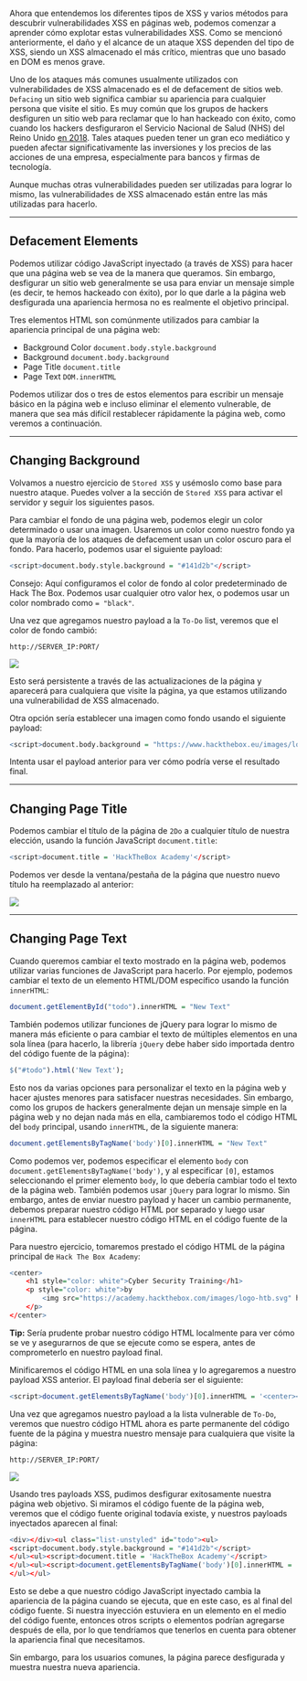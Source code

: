 Ahora que entendemos los diferentes tipos de XSS y varios métodos para descubrir vulnerabilidades XSS en páginas web, podemos comenzar a aprender cómo explotar estas vulnerabilidades XSS. Como se mencionó anteriormente, el daño y el alcance de un ataque XSS dependen del tipo de XSS, siendo un XSS almacenado el más crítico, mientras que uno basado en DOM es menos grave.

Uno de los ataques más comunes usualmente utilizados con vulnerabilidades de XSS almacenado es el de defacement de sitios web. `Defacing` un sitio web significa cambiar su apariencia para cualquier persona que visite el sitio. Es muy común que los grupos de hackers desfiguren un sitio web para reclamar que lo han hackeado con éxito, como cuando los hackers desfiguraron el Servicio Nacional de Salud (NHS) del Reino Unido [en 2018](https://www.bbc.co.uk/news/technology-43812539). Tales ataques pueden tener un gran eco mediático y pueden afectar significativamente las inversiones y los precios de las acciones de una empresa, especialmente para bancos y firmas de tecnología.

Aunque muchas otras vulnerabilidades pueden ser utilizadas para lograr lo mismo, las vulnerabilidades de XSS almacenado están entre las más utilizadas para hacerlo.

---

## Defacement Elements

Podemos utilizar código JavaScript inyectado (a través de XSS) para hacer que una página web se vea de la manera que queramos. Sin embargo, desfigurar un sitio web generalmente se usa para enviar un mensaje simple (es decir, te hemos hackeado con éxito), por lo que darle a la página web desfigurada una apariencia hermosa no es realmente el objetivo principal.

Tres elementos HTML son comúnmente utilizados para cambiar la apariencia principal de una página web:

- Background Color `document.body.style.background`
- Background `document.body.background`
- Page Title `document.title`
- Page Text `DOM.innerHTML`

Podemos utilizar dos o tres de estos elementos para escribir un mensaje básico en la página web e incluso eliminar el elemento vulnerable, de manera que sea más difícil restablecer rápidamente la página web, como veremos a continuación.

---

## Changing Background

Volvamos a nuestro ejercicio de `Stored XSS` y usémoslo como base para nuestro ataque. Puedes volver a la sección de `Stored XSS` para activar el servidor y seguir los siguientes pasos.

Para cambiar el fondo de una página web, podemos elegir un color determinado o usar una imagen. Usaremos un color como nuestro fondo ya que la mayoría de los ataques de defacement usan un color oscuro para el fondo. Para hacerlo, podemos usar el siguiente payload:

```r
<script>document.body.style.background = "#141d2b"</script>
```

Consejo: Aquí configuramos el color de fondo al color predeterminado de Hack The Box. Podemos usar cualquier otro valor hex, o podemos usar un color nombrado como `= "black"`.

Una vez que agregamos nuestro payload a la `To-Do` list, veremos que el color de fondo cambió:

`http://SERVER_IP:PORT/`

![](https://academy.hackthebox.com/storage/modules/103/xss_defacing_background_color.jpg)

Esto será persistente a través de las actualizaciones de la página y aparecerá para cualquiera que visite la página, ya que estamos utilizando una vulnerabilidad de XSS almacenado.

Otra opción sería establecer una imagen como fondo usando el siguiente payload:

```r
<script>document.body.background = "https://www.hackthebox.eu/images/logo-htb.svg"</script>
```

Intenta usar el payload anterior para ver cómo podría verse el resultado final.

---

## Changing Page Title

Podemos cambiar el título de la página de `2Do` a cualquier título de nuestra elección, usando la función JavaScript `document.title`:

```r
<script>document.title = 'HackTheBox Academy'</script>
```

Podemos ver desde la ventana/pestaña de la página que nuestro nuevo título ha reemplazado al anterior:

![](https://academy.hackthebox.com/storage/modules/103/xss_defacing_page_title.jpg)

---

## Changing Page Text

Cuando queremos cambiar el texto mostrado en la página web, podemos utilizar varias funciones de JavaScript para hacerlo. Por ejemplo, podemos cambiar el texto de un elemento HTML/DOM específico usando la función `innerHTML`:

```r
document.getElementById("todo").innerHTML = "New Text"
```

También podemos utilizar funciones de jQuery para lograr lo mismo de manera más eficiente o para cambiar el texto de múltiples elementos en una sola línea (para hacerlo, la librería `jQuery` debe haber sido importada dentro del código fuente de la página):

```r
$("#todo").html('New Text');
```

Esto nos da varias opciones para personalizar el texto en la página web y hacer ajustes menores para satisfacer nuestras necesidades. Sin embargo, como los grupos de hackers generalmente dejan un mensaje simple en la página web y no dejan nada más en ella, cambiaremos todo el código HTML del `body` principal, usando `innerHTML`, de la siguiente manera:

```r
document.getElementsByTagName('body')[0].innerHTML = "New Text"
```

Como podemos ver, podemos especificar el elemento `body` con `document.getElementsByTagName('body')`, y al especificar `[0]`, estamos seleccionando el primer elemento `body`, lo que debería cambiar todo el texto de la página web. También podemos usar `jQuery` para lograr lo mismo. Sin embargo, antes de enviar nuestro payload y hacer un cambio permanente, debemos preparar nuestro código HTML por separado y luego usar `innerHTML` para establecer nuestro código HTML en el código fuente de la página.

Para nuestro ejercicio, tomaremos prestado el código HTML de la página principal de `Hack The Box Academy`:

```r
<center>
    <h1 style="color: white">Cyber Security Training</h1>
    <p style="color: white">by 
        <img src="https://academy.hackthebox.com/images/logo-htb.svg" height="25px" alt="HTB Academy">
    </p>
</center>
```

**Tip:** Sería prudente probar nuestro código HTML localmente para ver cómo se ve y asegurarnos de que se ejecute como se espera, antes de comprometerlo en nuestro payload final.

Minificaremos el código HTML en una sola línea y lo agregaremos a nuestro payload XSS anterior. El payload final debería ser el siguiente:

```r
<script>document.getElementsByTagName('body')[0].innerHTML = '<center><h1 style="color: white">Cyber Security Training</h1><p style="color: white">by <img src="https://academy.hackthebox.com/images/logo-htb.svg" height="25px" alt="HTB Academy"> </p></center>'</script>
```

Una vez que agregamos nuestro payload a la lista vulnerable de `To-Do`, veremos que nuestro código HTML ahora es parte permanente del código fuente de la página y muestra nuestro mensaje para cualquiera que visite la página:

`http://SERVER_IP:PORT/`

![](https://academy.hackthebox.com/storage/modules/103/xss_defacing_change_text.jpg)

Usando tres payloads XSS, pudimos desfigurar exitosamente nuestra página web objetivo. Si miramos el código fuente de la página web, veremos que el código fuente original todavía existe, y nuestros payloads inyectados aparecen al final:

```r
<div></div><ul class="list-unstyled" id="todo"><ul>
<script>document.body.style.background = "#141d2b"</script>
</ul><ul><script>document.title = 'HackTheBox Academy'</script>
</ul><ul><script>document.getElementsByTagName('body')[0].innerHTML = '...SNIP...'</script>
</ul></ul>
```

Esto se debe a que nuestro código JavaScript inyectado cambia la apariencia de la página cuando se ejecuta, que en este caso, es al final del código fuente. Si nuestra inyección estuviera en un elemento en el medio del código fuente, entonces otros scripts o elementos podrían agregarse después de ella, por lo que tendríamos que tenerlos en cuenta para obtener la apariencia final que necesitamos.

Sin embargo, para los usuarios comunes, la página parece desfigurada y muestra nuestra nueva apariencia.